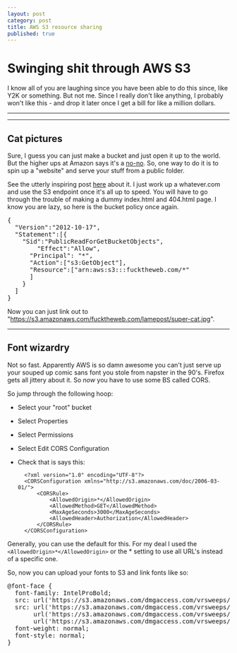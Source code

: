```yaml
---
layout: post
category: post
title: AWS S3 resource sharing
published: true
---
```


# Swinging shit through AWS S3

I know all of you are laughing since you have been able to do this since, like Y2K or something. But not me. Since I really don't like anything, I probably won't like this - and drop it later once I get a bill for like a million dollars.

***
<hr class="rule">

## Cat pictures

Sure, I guess you can just make a bucket and just open it up to the world. But the higher ups at Amazon says it's a [no-no](https://aws.amazon.com/articles/5050). So, one way to do it is to spin up a "website" and serve your stuff from a public folder.

See the utterly inspiring post [here](http://herebyaccident.com/post/2016/04/05/aws-s3.html) about it. I just work up a whatever.com and use the S3 endpoint once it's all up to speed. You will have to go through the trouble of making a dummy index.html and 404.html page. I know you are lazy, so here is the bucket policy once again.

<pre>
{
  "Version":"2012-10-17",
  "Statement":[{
	"Sid":"PublicReadForGetBucketObjects",
        "Effect":"Allow",
	  "Principal": "*",
      "Action":["s3:GetObject"],
      "Resource":["arn:aws:s3:::fucktheweb.com/*"
      ]
    }
  ]
}
</pre>

Now you can just link out to "https://s3.amazonaws.com/fucktheweb.com/lamepost/super-cat.jpg".

***

## Font wizardry

Not so fast. Apparently AWS is so damn awesome you can't just serve up your souped up comic sans font you stole from napster in the 90's. Firefox gets all jittery about it. So *now* you have to use some BS called CORS.

So jump through the following hoop:

+ Select your "root" bucket
+ Select Properties
+ Select Permissions
+ Select Edit CORS Configuration
+ Check that is says this:

		<?xml version="1.0" encoding="UTF-8"?>
		<CORSConfiguration xmlns="http://s3.amazonaws.com/doc/2006-03-01/">
    		<CORSRule>
        		<AllowedOrigin>*</AllowedOrigin>
        		<AllowedMethod>GET</AllowedMethod>
        		<MaxAgeSeconds>3000</MaxAgeSeconds>
        		<AllowedHeader>Authorization</AllowedHeader>
    		</CORSRule>
		</CORSConfiguration>

Generally, you can use the default for this. For my deal I used the `<AllowedOrigin>*</AllowedOrigin>` or the * setting to use all URL's instead of a specific one.

So, now you can upload your fonts to S3 and link fonts like so:

<pre>
@font-face {
  font-family: IntelProBold;
  src: url('https://s3.amazonaws.com/dmgaccess.com/vrsweeps/fonts/IntelClearPro_W_Bd.eot');
  src: url('https://s3.amazonaws.com/dmgaccess.com/vrsweeps/fonts/IntelClearPro_W_Bd.eot?#iefix') format('embedded-opentype'),
       url('https://s3.amazonaws.com/dmgaccess.com/vrsweeps/fonts/IntelClearPro_W_Bd.woff') format('woff'),
       url('https://s3.amazonaws.com/dmgaccess.com/vrsweeps/fonts/IntelClearPro_W_Bd.ttf') format('truetype');
  font-weight: normal;
  font-style: normal;
}
</pre>
